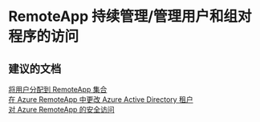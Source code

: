 <properties
    pageTitle="RemoteApp 持续管理/管理用户和组对程序的访问"
    description="RemoteApp 持续管理/管理用户和组对程序的访问"
    service="microsoft.remoteapp"
    resource=""
    authors="aashu"
    displayOrder=""
    selfHelpType="generic"
    supportTopicIds="32373138"
    resourceTags=""
    productPesIds="15540"
    cloudEnvironments="public"
/>


# RemoteApp 持续管理/管理用户和组对程序的访问

## **建议的文档**
[将用户分配到 RemoteApp 集合](https://azure.microsoft.com/documentation/articles/remoteapp-user/)<br>
[在 Azure RemoteApp 中更改 Azure Active Directory 租户](https://azure.microsoft.com/documentation/articles/remoteapp-changetenant/)<br>
[对 Azure RemoteApp 的安全访问](https://azure.microsoft.com/documentation/articles/remoteapp-secureaccess/)



<!--HONumber=Jul16_HO4-->


